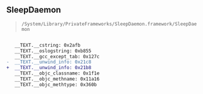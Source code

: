 ## SleepDaemon

> `/System/Library/PrivateFrameworks/SleepDaemon.framework/SleepDaemon`

```diff

   __TEXT.__cstring: 0x2afb
   __TEXT.__oslogstring: 0xb855
   __TEXT.__gcc_except_tab: 0x127c
-  __TEXT.__unwind_info: 0x21c8
+  __TEXT.__unwind_info: 0x21b8
   __TEXT.__objc_classname: 0x1f1e
   __TEXT.__objc_methname: 0x11a16
   __TEXT.__objc_methtype: 0x360b

```
